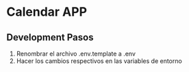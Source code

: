 # Calendar APP

## Development Pasos

1. Renombrar el archivo .env.template a .env
2. Hacer los cambios respectivos en las variables de entorno
